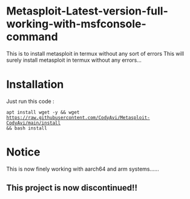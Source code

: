 # Metasploit-Latest-version-full-working-with-msfconsole-command
This is to install metasploit in termux without any sort of errors
This will surely install metasploit in termux without any errors...
# Installation
Just run this code : 

<code>apt install wget -y && wget https://raw.githubusercontent.com/CodyAvi/Metasploit-CodyAvi/main/install && bash install</code>
# Notice
This is now finely working with aarch64 and arm systems......
## This project is now discontinued!!
